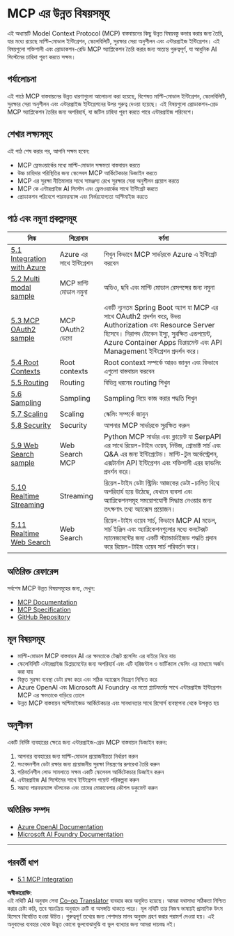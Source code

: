 <!--
CO_OP_TRANSLATOR_METADATA:
{
  "original_hash": "b1cffc51b82049ac3d5e88db0ff4a0a1",
  "translation_date": "2025-06-12T23:17:24+00:00",
  "source_file": "05-AdvancedTopics/README.md",
  "language_code": "bn"
}
-->
# MCP এর উন্নত বিষয়সমূহ

এই অধ্যায়টি Model Context Protocol (MCP) বাস্তবায়নের কিছু উন্নত বিষয়বস্তু কভার করার জন্য তৈরি, যার মধ্যে রয়েছে মাল্টি-মোডাল ইন্টিগ্রেশন, স্কেলেবিলিটি, সুরক্ষার সেরা অনুশীলন এবং এন্টারপ্রাইজ ইন্টিগ্রেশন। এই বিষয়গুলো শক্তিশালী এবং প্রোডাকশন-রেডি MCP অ্যাপ্লিকেশন তৈরি করার জন্য অত্যন্ত গুরুত্বপূর্ণ, যা আধুনিক AI সিস্টেমের চাহিদা পূরণ করতে সক্ষম।

## পর্যালোচনা

এই পাঠে MCP বাস্তবায়নের উন্নত ধারণাগুলো আলোচনা করা হয়েছে, বিশেষত মাল্টি-মোডাল ইন্টিগ্রেশন, স্কেলেবিলিটি, সুরক্ষার সেরা অনুশীলন এবং এন্টারপ্রাইজ ইন্টিগ্রেশনের উপর গুরুত্ব দেওয়া হয়েছে। এই বিষয়গুলো প্রোডাকশন-গ্রেড MCP অ্যাপ্লিকেশন তৈরির জন্য অপরিহার্য, যা জটিল চাহিদা পূরণ করতে পারে এন্টারপ্রাইজ পরিবেশে।

## শেখার লক্ষ্যসমূহ

এই পাঠ শেষ করার পর, আপনি সক্ষম হবেন:

- MCP ফ্রেমওয়ার্কের মধ্যে মাল্টি-মোডাল সক্ষমতা বাস্তবায়ন করতে
- উচ্চ চাহিদার পরিস্থিতির জন্য স্কেলেবল MCP আর্কিটেকচার ডিজাইন করতে
- MCP এর সুরক্ষা নীতিমালার সাথে সামঞ্জস্য রেখে সুরক্ষার সেরা অনুশীলন প্রয়োগ করতে
- MCP কে এন্টারপ্রাইজ AI সিস্টেম এবং ফ্রেমওয়ার্কের সাথে ইন্টিগ্রেট করতে
- প্রোডাকশন পরিবেশে পারফরম্যান্স এবং নির্ভরযোগ্যতা অপ্টিমাইজ করতে

## পাঠ এবং নমুনা প্রকল্পসমূহ

| লিঙ্ক | শিরোনাম | বর্ণনা |
|------|---------|---------|
| [5.1 Integration with Azure](./mcp-integration/README.md) | Azure এর সাথে ইন্টিগ্রেশন | শিখুন কিভাবে MCP সার্ভারকে Azure এ ইন্টিগ্রেট করবেন |
| [5.2 Multi modal sample](./mcp-multi-modality/README.md) | MCP মাল্টি মোডাল নমুনা | অডিও, ছবি এবং মাল্টি মোডাল রেসপন্সের জন্য নমুনা |
| [5.3 MCP OAuth2 sample](../../../05-AdvancedTopics/mcp-oauth2-demo) | MCP OAuth2 ডেমো | একটি ন্যূনতম Spring Boot অ্যাপ যা MCP এর সাথে OAuth2 প্রদর্শন করে, উভয় Authorization এবং Resource Server হিসেবে। নিরাপদ টোকেন ইস্যু, সুরক্ষিত এন্ডপয়েন্ট, Azure Container Apps ডিপ্লয়মেন্ট এবং API Management ইন্টিগ্রেশন প্রদর্শন করে। |
| [5.4 Root Contexts](./mcp-root-contexts/README.md) | Root contexts | Root context সম্পর্কে আরও জানুন এবং কিভাবে এগুলো বাস্তবায়ন করবেন |
| [5.5 Routing](./mcp-routing/README.md) | Routing | বিভিন্ন ধরনের routing শিখুন |
| [5.6 Sampling](./mcp-sampling/README.md) | Sampling | Sampling নিয়ে কাজ করার পদ্ধতি শিখুন |
| [5.7 Scaling](./mcp-scaling/README.md) | Scaling | স্কেলিং সম্পর্কে জানুন |
| [5.8 Security](./mcp-security/README.md) | Security | আপনার MCP সার্ভারকে সুরক্ষিত করুন |
| [5.9 Web Search sample](./web-search-mcp/README.md) | Web Search MCP | Python MCP সার্ভার এবং ক্লায়েন্ট যা SerpAPI এর সাথে রিয়েল-টাইম ওয়েব, নিউজ, প্রোডাক্ট সার্চ এবং Q&A এর জন্য ইন্টিগ্রেটেড। মাল্টি-টুল অর্কেস্ট্রেশন, এক্সটার্নাল API ইন্টিগ্রেশন এবং শক্তিশালী এরর হ্যান্ডলিং প্রদর্শন করে। |
| [5.10 Realtime Streaming](./mcp-realtimestreaming/README.md) | Streaming | রিয়েল-টাইম ডেটা স্ট্রিমিং আজকের ডেটা-চালিত বিশ্বে অপরিহার্য হয়ে উঠেছে, যেখানে ব্যবসা এবং অ্যাপ্লিকেশনসমূহ সময়োপযোগী সিদ্ধান্ত নেওয়ার জন্য তৎক্ষণাৎ তথ্য অ্যাক্সেস প্রয়োজন। |
| [5.11 Realtime Web Search](./mcp-realtimesearch/README.md) | Web Search | রিয়েল-টাইম ওয়েব সার্চ, কিভাবে MCP AI মডেল, সার্চ ইঞ্জিন এবং অ্যাপ্লিকেশনগুলোর মধ্যে কনটেক্সট ম্যানেজমেন্টের জন্য একটি স্ট্যান্ডার্ডাইজড পদ্ধতি প্রদান করে রিয়েল-টাইম ওয়েব সার্চ পরিবর্তন করে। |

## অতিরিক্ত রেফারেন্স

সর্বশেষ MCP উন্নত বিষয়সমূহের জন্য, দেখুন:
- [MCP Documentation](https://modelcontextprotocol.io/)
- [MCP Specification](https://spec.modelcontextprotocol.io/)
- [GitHub Repository](https://github.com/modelcontextprotocol)

## মূল বিষয়সমূহ

- মাল্টি-মোডাল MCP বাস্তবায়ন AI এর ক্ষমতাকে টেক্সট প্রসেসিং এর বাইরে নিয়ে যায়
- স্কেলেবিলিটি এন্টারপ্রাইজ ডিপ্লয়মেন্টের জন্য অপরিহার্য এবং এটি হরিজন্টাল ও ভার্টিক্যাল স্কেলিং এর মাধ্যমে অর্জন করা যায়
- বিস্তৃত সুরক্ষা ব্যবস্থা ডেটা রক্ষা করে এবং সঠিক অ্যাক্সেস নিয়ন্ত্রণ নিশ্চিত করে
- Azure OpenAI এবং Microsoft AI Foundry এর মতো প্ল্যাটফর্মের সাথে এন্টারপ্রাইজ ইন্টিগ্রেশন MCP এর ক্ষমতাকে বাড়িয়ে তোলে
- উন্নত MCP বাস্তবায়ন অপ্টিমাইজড আর্কিটেকচার এবং সাবধানতার সাথে রিসোর্স ব্যবস্থাপনা থেকে উপকৃত হয়

## অনুশীলন

একটি নির্দিষ্ট ব্যবহারের ক্ষেত্রে জন্য এন্টারপ্রাইজ-গ্রেড MCP বাস্তবায়ন ডিজাইন করুন:

1. আপনার ব্যবহারের জন্য মাল্টি-মোডাল প্রয়োজনীয়তা নির্ধারণ করুন
2. সংবেদনশীল ডেটা রক্ষার জন্য প্রয়োজনীয় সুরক্ষা নিয়ন্ত্রণের রূপরেখা তৈরি করুন
3. পরিবর্তনশীল লোড সামলাতে সক্ষম একটি স্কেলেবল আর্কিটেকচার ডিজাইন করুন
4. এন্টারপ্রাইজ AI সিস্টেমের সাথে ইন্টিগ্রেশন পয়েন্ট পরিকল্পনা করুন
5. সম্ভাব্য পারফরম্যান্স বটলনেক এবং তাদের মোকাবেলার কৌশল ডকুমেন্ট করুন

## অতিরিক্ত সম্পদ

- [Azure OpenAI Documentation](https://learn.microsoft.com/en-us/azure/ai-services/openai/)
- [Microsoft AI Foundry Documentation](https://learn.microsoft.com/en-us/ai-services/)

---

## পরবর্তী ধাপ

- [5.1 MCP Integration](./mcp-integration/README.md)

**অস্বীকারোক্তি**:  
এই নথিটি AI অনুবাদ সেবা [Co-op Translator](https://github.com/Azure/co-op-translator) ব্যবহার করে অনূদিত হয়েছে। আমরা যথাসাধ্য সঠিকতা নিশ্চিত করার চেষ্টা করি, তবে স্বয়ংক্রিয় অনুবাদে ত্রুটি বা অসঙ্গতি থাকতে পারে। মূল নথিটি তার নিজস্ব ভাষায়ই প্রামাণিক উৎস হিসেবে বিবেচিত হওয়া উচিত। গুরুত্বপূর্ণ তথ্যের জন্য পেশাদার মানব অনুবাদ গ্রহণ করার পরামর্শ দেওয়া হয়। এই অনুবাদের ব্যবহার থেকে উদ্ভূত কোনো ভুলবোঝাবুঝি বা ভুল ব্যাখ্যার জন্য আমরা দায়বদ্ধ নই।